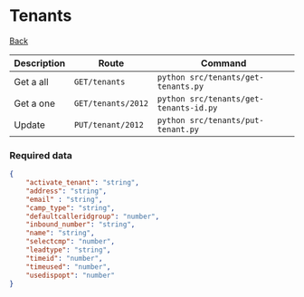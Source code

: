 # Tenants

[Back](../README.md#menu)


| Description | Route | Command
|-------------|-------|---------|
|Get a all |`GET/tenants`|`python src/tenants/get-tenants.py`|
|Get a one |`GET/tenants/2012`|`python src/tenants/get-tenants-id.py`| 
|Update|`PUT/tenant/2012`|`python src/tenants/put-tenant.py`|

### Required data
```json
{
    "activate_tenant": "string",
    "address": "string",
    "email" : "string",
    "camp_type": "string",
    "defaultcalleridgroup": "number",
    "inbound_number": "string",
    "name": "string",
    "selectcmp": "number",
    "leadtype": "string",
    "timeid": "number",
    "timeused": "number",
    "usedispopt": "number"
}
```